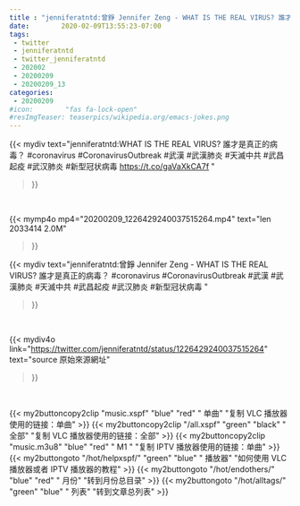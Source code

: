 ```yaml
---
title : "jenniferatntd:曾錚 Jennifer Zeng - WHAT IS THE REAL VIRUS? 誰才是真正的病毒？ #coronavirus #CoronavirusOutbreak #武漢 #武漢肺炎 #天滅中共 #武昌起疫 #武汉肺炎 #新型冠状病毒 "
date:        2020-02-09T13:55:23-07:00
tags:
 - twitter
 - jenniferatntd
 - twitter_jenniferatntd
 - 202002
 - 20200209
 - 20200209_13
categories:
 - 20200209
#icon:        "fas fa-lock-open"
#resImgTeaser: teaserpics/wikipedia.org/emacs-jokes.png
---
```


{{< mydiv text="jenniferatntd:WHAT IS THE REAL VIRUS? 誰才是真正的病毒？ #coronavirus #CoronavirusOutbreak #武漢 #武漢肺炎 #天滅中共 #武昌起疫 #武汉肺炎 #新型冠状病毒 https://t.co/gaVaXkCA7f "
>}}
<br>


{{< mymp4o mp4="20200209_1226429240037515264.mp4"
text="len 2033414    2.0M"
>}}


{{< mydiv text="jenniferatntd:曾錚 Jennifer Zeng - WHAT IS THE REAL VIRUS? 誰才是真正的病毒？ #coronavirus #CoronavirusOutbreak #武漢 #武漢肺炎 #天滅中共 #武昌起疫 #武汉肺炎 #新型冠状病毒 "
>}}
<br>

{{< mydiv4o link="https://twitter.com/jenniferatntd/status/1226429240037515264"
text="source 原始來源網址"
>}}


<br>



{{< my2buttoncopy2clip "music.xspf"        "blue"   "red"    " 单曲"  "复制 VLC 播放器使用的链接：单曲" >}} {{< my2buttoncopy2clip "/all.xspf"         "green"  "black"  " 全部"  "复制 VLC 播放器使用的链接：全部" >}} {{< my2buttoncopy2clip "music.m3u8"        "blue"   "red"    " M1 "    "复制 IPTV 播放器使用的链接：单曲" >}} {{< my2buttongoto      "/hot/helpxspf/"    "green"  "blue"   " 播放器" "如何使用 VLC 播放器或者 IPTV 播放器的教程" >}} {{< my2buttongoto      "/hot/endothers/"   "blue"   "red"    " 月份"   "转到月份总目录" >}} {{< my2buttongoto      "/hot/alltags/"     "green"  "blue"   " 列表"   "转到文章总列表" >}} 
